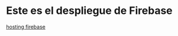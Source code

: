 # Este es el despliegue de Firebase

[hosting firebase](https://social-neteork-pets-friends.firebaseapp.com)